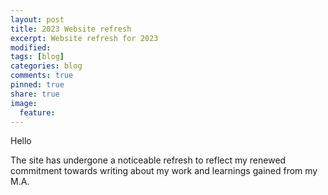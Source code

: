 ```yaml
---
layout: post
title: 2023 Website refresh
excerpt: Website refresh for 2023
modified:
tags: [blog]
categories: blog
comments: true
pinned: true
share: true
image:
  feature:
---
```


Hello 

The site has undergone a noticeable refresh to reflect my renewed commitment towards writing about my work and learnings gained from my M.A.